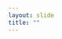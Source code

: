 ```yaml
---
layout: slide
title: ""
---
```


<section data-background-image="assets/images/Slide12.png" data-background-size="70%" data-background-position="center"></section>
